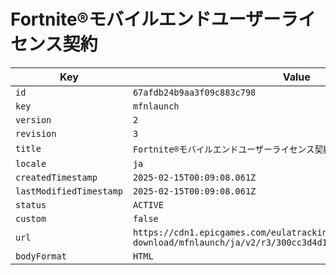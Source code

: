 # Fortnite®モバイルエンドユーザーライセンス契約

| Key | Value |
| --- | ----- |
| `id` | `67afdb24b9aa3f09c883c798` |
| `key` | `mfnlaunch` |
| `version` | `2` |
| `revision` | `3` |
| `title` | `Fortnite®モバイルエンドユーザーライセンス契約` |
| `locale` | `ja` |
| `createdTimestamp` | `2025-02-15T00:09:08.061Z` |
| `lastModifiedTimestamp` | `2025-02-15T00:09:08.061Z` |
| `status` | `ACTIVE` |
| `custom` | `false` |
| `url` | `https://cdn1.epicgames.com/eulatracking-download/mfnlaunch/ja/v2/r3/300cc3d4d1c0ecd8047aa301c1cb1ce3.pdf` |
| `bodyFormat` | `HTML` |
